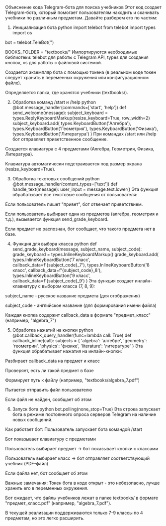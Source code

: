 Объяснение кода Telegram-бота для поиска учебников
Этот код создает Telegram-бота, который помогает пользователям находить и скачивать учебники по различным предметам. Давайте разберем его по частям:

1. Инициализация бота
python
import telebot
from telebot import types
import os

bot = telebot.TeleBot('')

BOOKS_FOLDER = "textbooks/"
Импортируются необходимые библиотеки: telebot для работы с Telegram API, types для создания кнопок, os для работы с файловой системой.

Создается экземпляр бота с помощью токена (в реальном коде токен следует хранить в переменных окружения или конфигурационном файле).

Определяется папка, где хранятся учебники (textbooks/).

2. Обработка команд /start и /help
python
@bot.message_handler(commands=['start', 'help'])
def send_welcome(message):
    subject_keyboard = types.ReplyKeyboardMarkup(resize_keyboard=True, row_width=2)
    subject_keyboard.add(
        types.KeyboardButton('Алгебра'),
        types.KeyboardButton('Геометрия'),
        types.KeyboardButton('Физика'),
        types.KeyboardButton('Литература')
    )
При командах /start или /help бот отправляет приветственное сообщение.

Создается клавиатура с 4 предметами (Алгебра, Геометрия, Физика, Литература).

Клавиатура автоматически подстраивается под размер экрана (resize_keyboard=True).

3. Обработка текстовых сообщений
python
@bot.message_handler(content_types=['text'])
def handle_text(message):
    user_input = message.text.lower()
Эта функция обрабатывает все текстовые сообщения от пользователя:

Если пользователь пишет "привет", бот отвечает приветствием.

Если пользователь выбирает один из предметов (алгебра, геометрия и т.д.), вызывается функция send_grade_keyboard.

Если предмет не распознан, бот сообщает, что такого предмета нет в базе.

4. Функция для выбора класса
python
def send_grade_keyboard(message, subject_name, subject_code):
    grade_keyboard = types.InlineKeyboardMarkup()
    grade_keyboard.add(
        types.InlineKeyboardButton('7 класс', callback_data=f'{subject_code}_7'),
        types.InlineKeyboardButton('8 класс', callback_data=f'{subject_code}_8'),
        types.InlineKeyboardButton('9 класс', callback_data=f'{subject_code}_9')
    )
Эта функция создает инлайн-клавиатуру с выбором класса (7, 8, 9):

subject_name - русское название предмета (для отображения)

subject_code - английское название (для формирования имени файла)

Каждая кнопка содержит callback_data в формате "предмет_класс" (например, "algebra_7")

5. Обработка нажатий на кнопки
python
@bot.callback_query_handler(func=lambda call: True)
def callback_inline(call):
    subjects = {
        'algebra': 'алгебре',
        'geometry': 'геометрии',
        'physics': 'физике',
        'literature': 'литературе'
    }
Эта функция обрабатывает нажатия на инлайн-кнопки:

Разбирает callback_data на предмет и класс

Проверяет, есть ли такой предмет в базе

Формирует путь к файлу (например, "textbooks/algebra_7.pdf")

Пытается отправить файл пользователю

Если файл не найден, сообщает об этом

6. Запуск бота
python
bot.polling(none_stop=True)
Эта строка запускает бота в режиме постоянного опроса серверов Telegram на наличие новых сообщений.

Как работает бот:
Пользователь запускает бота командой /start

Бот показывает клавиатуру с предметами

Пользователь выбирает предмет → бот показывает кнопки с классами

Пользователь выбирает класс → бот отправляет соответствующий учебник (PDF-файл)

Если файла нет, бот сообщает об этом

Важные замечания:
Токен бота в коде открыт - это небезопасно, лучше хранить его в переменных окружения.

Бот ожидает, что файлы учебников лежат в папке textbooks/ в формате "предмет_класс.pdf" (например, "algebra_7.pdf").

В текущей реализации поддерживаются только 7-9 классы по 4 предметам, но это легко расширить.
